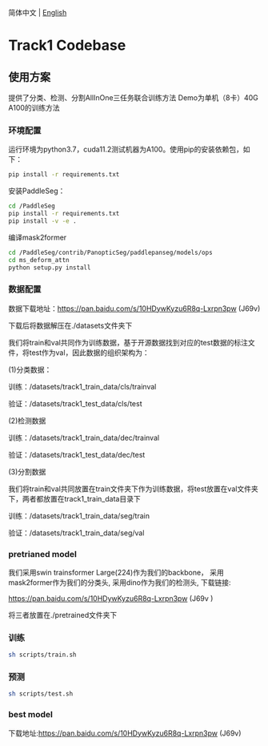 简体中文 | [English](README.md)

# Track1 Codebase

## 使用方案

提供了分类、检测、分割AllInOne三任务联合训练方法
Demo为单机（8卡）40G A100的训练方法

### 环境配置

运行环境为python3.7，cuda11.2测试机器为A100。使用pip的安装依赖包，如下：
```bash
pip install -r requirements.txt
```

安装PaddleSeg：
```bash
cd /PaddleSeg
pip install -r requirements.txt
pip install -v -e .
```

编译mask2former
```bash
cd /PaddleSeg/contrib/PanopticSeg/paddlepanseg/models/ops
cd ms_deform_attn
python setup.py install
```

### 数据配置

数据下载地址：https://pan.baidu.com/s/10HDywKyzu6R8q-Lxrpn3pw (J69v)

下载后将数据解压在./datasets文件夹下

我们将train和val共同作为训练数据，基于开源数据找到对应的test数据的标注文件，将test作为val，因此数据的组织架构为：

(1)分类数据：
 
 训练：/datasets/track1_train_data/cls/trainval
 
 验证：/datasets/track1_test_data/cls/test

(2)检测数据

 训练：/datasets/track1_train_data/dec/trainval

 验证：/datasets/track1_test_data/dec/test

(3)分割数据

我们将train和val共同放置在train文件夹下作为训练数据，将test放置在val文件夹下，两者都放置在track1_train_data目录下

训练：/datasets/track1_train_data/seg/train

验证：/datasets/track1_train_data/seg/val

### pretrianed model

我们采用swin trainsformer Large(224)作为我们的backbone， 采用mask2former作为我们的分类头, 采用dino作为我们的检测头, 下载链接:

https://pan.baidu.com/s/10HDywKyzu6R8q-Lxrpn3pw (J69v )

将三者放置在./pretrained文件夹下

### 训练


```bash
sh scripts/train.sh
```

### 预测



```bash
sh scripts/test.sh
```

### best model

下载地址:https://pan.baidu.com/s/10HDywKyzu6R8q-Lxrpn3pw (J69v)